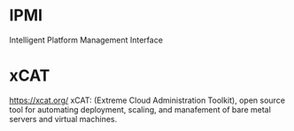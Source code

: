 # IPMI
Intelligent Platform Management Interface


# xCAT
https://xcat.org/
xCAT: (Extreme Cloud Administration Toolkit), open source tool for automating deployment, scaling, and manafement of bare metal servers and virtual machines.

